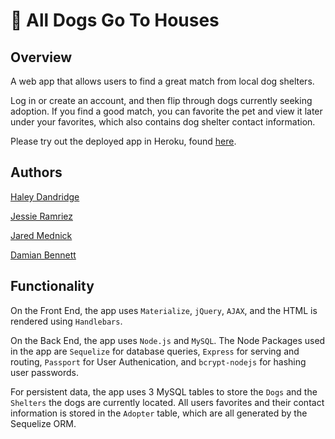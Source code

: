 # :dog: All Dogs Go To Houses


## Overview
A web app that allows users to find a great match from local dog shelters.

Log in or create an account, and then flip through dogs currently seeking adoption. If you find a good match, you can favorite the pet and view it later under your favorites, which also contains dog shelter contact information.

Please try out the deployed app in Heroku, found [here](https://adgth.herokuapp.com/).

## Authors
[Haley Dandridge](https://github.com/dandridgehc)

[Jessie Ramriez](https://github.com/jbong0)

[Jared Mednick](https://github.com/wodjafink)

[Damian Bennett](https://github.com/maogdamian)


## Functionality
On the Front End, the app uses `Materialize`, `jQuery`, `AJAX`, and the HTML is rendered using `Handlebars`.

On the Back End, the app uses `Node.js` and `MySQL`. The Node Packages used in the app are `Sequelize` for database queries, `Express` for serving and routing, `Passport` for User Authenication, and `bcrypt-nodejs` for hashing user passwords.

For persistent data, the app uses 3 MySQL tables to store the `Dogs` and the `Shelters` the dogs are currently located. All users favorites and their contact information is stored in the `Adopter` table, which are all generated by the Sequelize ORM.